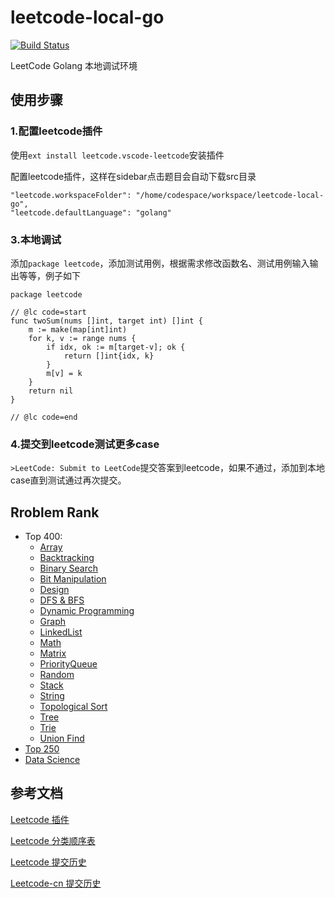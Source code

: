 # leetcode-local-go

[![Build Status](https://travis-ci.com/day253/leetcode-local-go.svg?branch=master)](https://travis-ci.com/day253/leetcode-local-go)

LeetCode Golang 本地调试环境

## 使用步骤

### 1.配置leetcode插件

使用`ext install leetcode.vscode-leetcode`安装插件

配置leetcode插件，这样在sidebar点击题目会自动下载src目录

```
"leetcode.workspaceFolder": "/home/codespace/workspace/leetcode-local-go",
"leetcode.defaultLanguage": "golang"
```

### 3.本地调试

添加`package leetcode`，添加测试用例，根据需求修改函数名、测试用例输入输出等等，例子如下

```golang
package leetcode

// @lc code=start
func twoSum(nums []int, target int) []int {
	m := make(map[int]int)
	for k, v := range nums {
		if idx, ok := m[target-v]; ok {
			return []int{idx, k}
		}
		m[v] = k
	}
	return nil
}

// @lc code=end
```

### 4.提交到leetcode测试更多case

`>LeetCode: Submit to LeetCode`提交答案到leetcode，如果不通过，添加到本地case直到测试通过再次提交。

## Rroblem Rank

* Top 400:
  * [Array](docs/array.md)
  * [Backtracking](docs/back_tracking.md)
  * [Binary Search](docs/binary_search.md)
  * [Bit Manipulation](docs/bit_manipulation.md)
  * [Design](docs/design.md)
  * [DFS & BFS](docs/dfs_bfs.md)
  * [Dynamic Programming](docs/dynamic_programming.md)
  * [Graph](docs/graph.md)
  * [LinkedList](docs/linked_list.md)
  * [Math](docs/math.md)
  * [Matrix](docs/matrix.md)
  * [PriorityQueue](docs/priorityqueue.md)
  * [Random](docs/random.md)
  * [Stack](docs/stack.md)
  * [String](docs/string.md)
  * [Topological Sort](docs/topological_sort.md)
  * [Tree](docs/tree.md)
  * [Trie](docs/trie.md)
  * [Union Find](docs/union_find.md)
* [Top 250](docs/top250.md)
* [Data Science](docs/data_science.md)

## 参考文档

[Leetcode 插件](https://marketplace.visualstudio.com/items?itemName=leetcode.vscode-leetcode)

[Leetcode 分类顺序表](https://cspiration.com/leetcodeClassification)

[Leetcode 提交历史](https://leetcode.com/submissions)

[Leetcode-cn 提交历史](https://leetcode-cn.com/progress/)
